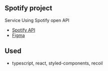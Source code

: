 ## Spotify project
Service Using Spotify open API

- [Spotify API](https://developer.spotify.com/documentation/web-api/reference/#/operations/add-tracks-to-playlist
)
- [Figma](https://www.figma.com/file/mldkVRHbH57NStcHwrjksV/%EC%8A%A4%ED%8F%AC%ED%8B%B0%ED%8C%8C%EC%9D%B4-%EB%94%94%EC%9E%90%EC%9D%B8?node-id=0%3A1)

## Used
- typescript, react, styled-components, recoil
